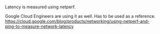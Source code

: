 Latency is measured using netperf. 

Google Cloud Engineers are using it as well. Has to be used as a reference. 
https://cloud.google.com/blog/products/networking/using-netperf-and-ping-to-measure-network-latency
